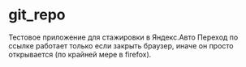 # git_repo
Тестовое приложение для стажировки в Яндекс.Авто
Переход по ссылке работает только если закрыть браузер, иначе он просто открывается (по крайней мере в firefox).
